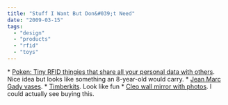 ```yaml
---
title: "Stuff I Want But Don&#039;t Need"
date: "2009-03-15"
tags: 
  - "design"
  - "products"
  - "rfid"
  - "toys"
---
```


\* [Poken: Tiny RFID thingies that share all your personal data with others](http://www.crunchgear.com/2009/03/15/poken-tiny-rfid-thingies-that-share-all-your-personal-data-with-others/). Nice idea but looks like something an 8-year-old would carry. \* [Jean Marc Gady vases](http://mocoloco.com/archives/010697.php). \* [Timberkits](http://blog.makezine.com/archive/2009/02/timberkits_amazing_wood_sculptures.html?CMP=OTC-0D6B48984890). Look like fun \* [Cleo wall mirror with photos](http://design-milk.com/cleo-wall-mirror-with-photo-openings/). I could actually see buying this.
